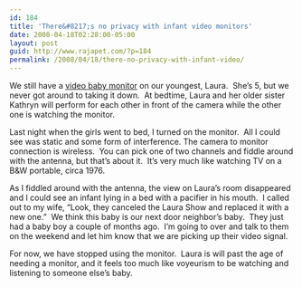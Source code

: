 ```yaml
---
id: 184
title: 'There&#8217;s no privacy with infant video monitors'
date: 2008-04-18T02:28:00-05:00
layout: post
guid: http://www.rajapet.com/?p=184
permalink: /2008/04/18/there-no-privacy-with-infant-video/
---
```

We still have a [video baby monitor](http://www.summerinfant.com/videomonitors.htm) on our youngest, Laura.  She&#8217;s 5, but we never got around to taking it down.  At bedtime, Laura and her older sister Kathryn will perform for each other in front of the camera while the other one is watching the monitor.

Last night when the girls went to bed, I turned on the monitor.  All I could see was static and some form of interference. The camera to monitor connection is wireless.  You can pick one of two channels and fiddle around with the antenna, but that&#8217;s about it.  It&#8217;s very much like watching TV on a B&W portable, circa 1976.

As I fiddled around with the antenna, the view on Laura&#8217;s room disappeared and I could see an infant lying in a bed with a pacifier in his mouth.  I called out to my wife, &#8220;Look, they canceled the Laura Show and replaced it with a new one.&#8221;  We think this baby is our next door neighbor&#8217;s baby.  They just had a baby boy a couple of months ago.  I&#8217;m going to over and talk to them on the weekend and let him know that we are picking up their video signal.

For now, we have stopped using the monitor.  Laura is will past the age of needing a monitor, and it feels too much like voyeurism to be watching and listening to someone else&#8217;s baby.  
